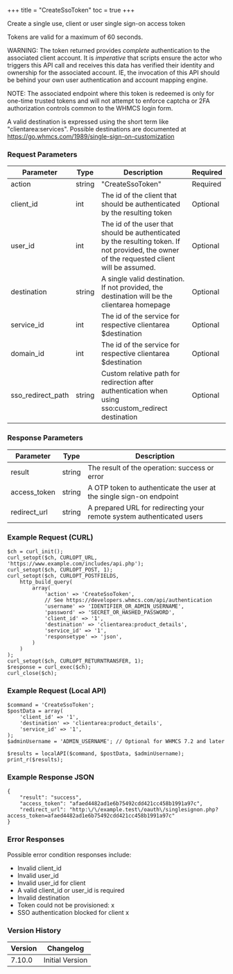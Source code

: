 +++
title = "CreateSsoToken"
toc = true
+++

Create a single use, client or user single sign-on access token

Tokens are valid for a maximum of 60 seconds.

WARNING: The token returned provides _complete_ authentication to the associated
client account.  It is _imperative_ that scripts ensure the actor who
triggers this API call and receives this data has verified their identity and
ownership for the associated account.  IE, the invocation of this API
should be behind your own user authentication and account mapping engine.

NOTE: The associated endpoint where this token is redeemed is only for one-time
trusted tokens and will not attempt to enforce captcha or 2FA authorization
controls common to the WHMCS login form.

A valid destination is expressed using the short term like "clientarea:services".
Possible destinations are documented at https://go.whmcs.com/1989/single-sign-on-customization

### Request Parameters

| Parameter | Type | Description | Required |
| --------- | ---- | ----------- | -------- |
| action | string | "CreateSsoToken" | Required |
| client_id | int | The id of the client that should be authenticated by the resulting token | Optional |
| user_id | int | The id of the user that should be authenticated by the resulting token. If not provided, the owner of the requested client will be assumed. | Optional |
| destination | string | A single valid destination. If not provided, the destination will be the clientarea homepage | Optional |
| service_id | int | The id of the service for respective clientarea $destination | Optional |
| domain_id | int | The id of the service for respective clientarea $destination | Optional |
| sso_redirect_path | string | Custom relative path for redirection after authentication when using sso:custom_redirect destination | Optional |

### Response Parameters

| Parameter | Type | Description |
| --------- | ---- | ----------- |
| result | string | The result of the operation: success or error |
| access_token | string | A OTP token to authenticate the user at the single sign-on endpoint |
| redirect_url | string | A prepared URL for redirecting your remote system authenticated users |


### Example Request (CURL)

```
$ch = curl_init();
curl_setopt($ch, CURLOPT_URL, 'https://www.example.com/includes/api.php');
curl_setopt($ch, CURLOPT_POST, 1);
curl_setopt($ch, CURLOPT_POSTFIELDS,
    http_build_query(
        array(
            'action' => 'CreateSsoToken',
            // See https://developers.whmcs.com/api/authentication
            'username' => 'IDENTIFIER_OR_ADMIN_USERNAME',
            'password' => 'SECRET_OR_HASHED_PASSWORD',
            'client_id' => '1',
            'destination' => 'clientarea:product_details',
            'service_id' => '1',
            'responsetype' => 'json',
        )
    )
);
curl_setopt($ch, CURLOPT_RETURNTRANSFER, 1);
$response = curl_exec($ch);
curl_close($ch);
```


### Example Request (Local API)

```
$command = 'CreateSsoToken';
$postData = array(
    'client_id' => '1',
    'destination' => 'clientarea:product_details',
    'service_id' => '1',
);
$adminUsername = 'ADMIN_USERNAME'; // Optional for WHMCS 7.2 and later

$results = localAPI($command, $postData, $adminUsername);
print_r($results);
```


### Example Response JSON

```
{
    "result": "success",
    "access_token": "afaed4482ad1e6b75492cdd421cc458b1991a97c",
    "redirect_url": "http:\/\/example.test\/oauth\/singlesignon.php?access_token=afaed4482ad1e6b75492cdd421cc458b1991a97c"
}
```


### Error Responses

Possible error condition responses include:

* Invalid client_id
* Invalid user_id
* Invalid user_id for client
* A valid client_id or user_id is required
* Invalid destination
* Token could not be provisioned: x
* SSO authentication blocked for client x


### Version History

| Version | Changelog |
| ------- | --------- |
| 7.10.0 | Initial Version |

